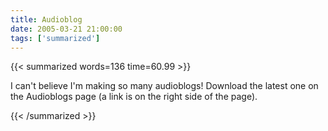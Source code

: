 ```yaml
---
title: Audioblog
date: 2005-03-21 21:00:00
tags: ['summarized']
---
```


{{< summarized words=136 time=60.99 >}}

I can't believe I'm making so many audioblogs! Download the latest one on the Audioblogs page (a link is on the right side of the page).

{{< /summarized >}}